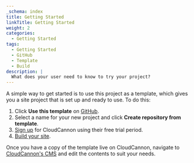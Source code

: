 ```yaml
---
_schema: index
title: Getting Started
linkTitle: Getting Started
weight: 2
categories:
  - Getting Started
tags:
  - Getting Started
  - GitHub
  - Template
  - Build
description: |
  What does your user need to know to try your project?
---
```

A simple way to get started is to use this project as a template, which gives you a site project that is set up and ready to use. To do this:

1. Click&nbsp;**Use this template** on [GitHub](https://github.com/tomrcc/docsycannon-template).
2. Select a name for your new project and click&nbsp;**Create repository from template**.
3. <a rel="nofollow" href="https://app.cloudcannon.com/register?trial=cc_standard">Sign up</a>&nbsp;for CloudCannon using their free trial period.
4. <a rel="nofollow" href="https://cloudcannon.com/community/learn/hugo-cms---get-started-with-cloudcannon/">Build your site</a>.

Once you have a copy of the template live on CloudCannon, navigate to [CloudCannon's CMS](https://app.cloudcannon.com/editor) and edit the contents to suit your needs.

##